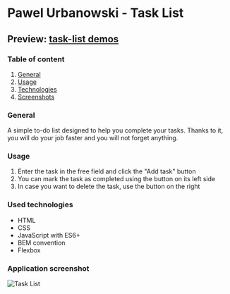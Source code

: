 # Pawel Urbanowski - Task List

## Preview: [task-list demos](https://palel.github.io/taskList/taskList.html)

### Table of content
1. [General](#general)
2. [Usage](#usage)
3. [Technologies](#used-technologies)
4. [Screenshots](#application-screenshot)

### General
A simple to-do list designed to help you complete your tasks. Thanks to it, you will do your job faster and you will not forget anything.

### Usage
1. Enter the task in the free field and click the "Add task" button
2. You can mark the task as completed using the button on its left side
3. In case you want to delete the task, use the button on the right

### Used technologies
- HTML
- CSS
- JavaScript with ES6+
- BEM convention
- Flexbox

### Application screenshot
![Task List](https://raw.githubusercontent.com/palel/taskList/main/images/task-list.gif)